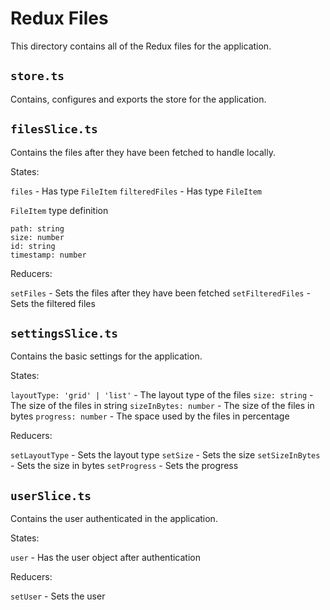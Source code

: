 # Redux Files

This directory contains all of the Redux files for the application.

## `store.ts`

Contains, configures and exports the store for the application.

## `filesSlice.ts`

Contains the files after they have been fetched to handle locally.

States:

`files` - Has type `FileItem`
`filteredFiles` - Has type `FileItem`

`FileItem` type definition

```name: string
path: string
size: number
id: string
timestamp: number
```

Reducers:

`setFiles` - Sets the files after they have been fetched
`setFilteredFiles` - Sets the filtered files

## `settingsSlice.ts`

Contains the basic settings for the application.

States:

`layoutType: 'grid' | 'list'` - The layout type of the files
`size: string` - The size of the files in string
`sizeInBytes: number` - The size of the files in bytes
`progress: number` - The space used by the files in percentage

Reducers:

`setLayoutType` - Sets the layout type
`setSize` - Sets the size
`setSizeInBytes` - Sets the size in bytes
`setProgress` - Sets the progress

## `userSlice.ts`

Contains the user authenticated in the application.

States:

`user` - Has the user object after authentication

Reducers:

`setUser` - Sets the user
